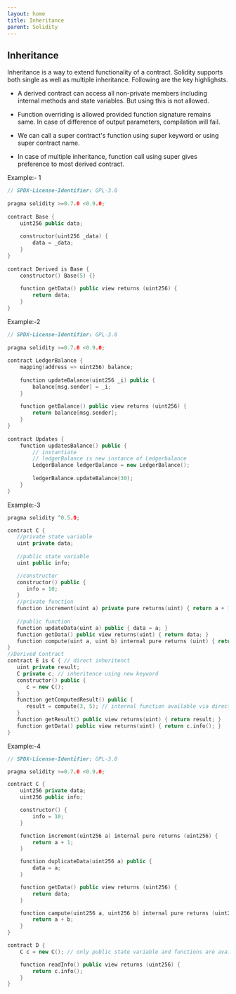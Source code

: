 ```yaml
---
layout: home
title: Inheritance
parent: Solidity
---
```


## Inheritance
Inheritance is a way to extend functionality of a contract. Solidity supports both single as well as multiple inheritance. Following are the key highlighsts.

* A derived contract can access all non-private members including internal methods and state variables. But using this is not allowed.

* Function overriding is allowed provided function signature remains same. In case of difference of output parameters, compilation will fail.

* We can call a super contract's function using super keyword or using super contract name.

* In case of multiple inheritance, function call using super gives preference to most derived contract.


Example:- 1
```c++
// SPDX-License-Identifier: GPL-3.0
 
pragma solidity >=0.7.0 <0.9.0;
 
contract Base {
    uint256 public data;
 
    constructor(uint256 _data) {
        data = _data;
    }
}
 
contract Derived is Base {
    constructor() Base(5) {}
 
    function getData() public view returns (uint256) {
        return data;
    }
}
```
Example:-2
```c++
// SPDX-License-Identifier: GPL-3.0
 
pragma solidity >=0.7.0 <0.9.0;
 
contract LedgerBalance {
    mapping(address => uint256) balance;
 
    function updateBalance(uint256 _i) public {
        balance[msg.sender] = _i;
    }
 
    function getBalance() public view returns (uint256) {
        return balance[msg.sender];
    }
}
 
contract Updates {
    function updatesBalance() public {
        // instantiate
        // ledgerBalance is new instance of Ledgerbalance
        LedgerBalance ledgerBalance = new LedgerBalance();
 
        ledgerBalance.updateBalance(30);
    }
}
```

Example:-3 
```c++
pragma solidity ^0.5.0;

contract C {
   //private state variable
   uint private data;
   
   //public state variable
   uint public info;

   //constructor
   constructor() public {
      info = 10;
   }
   //private function
   function increment(uint a) private pure returns(uint) { return a + 1; }
   
   //public function
   function updateData(uint a) public { data = a; }
   function getData() public view returns(uint) { return data; }
   function compute(uint a, uint b) internal pure returns (uint) { return a + b; }
}
//Derived Contract
contract E is C { // direct inheritenct
   uint private result;
   C private c; // inheritence using new keyword
   constructor() public {
      c = new C();
   }  
   function getComputedResult() public {      
      result = compute(3, 5); // internal function available via direct inheritace using 'is' keyword
   }
   function getResult() public view returns(uint) { return result; }
   function getData() public view returns(uint) { return c.info(); }
}
```

Example:-4
```c++
// SPDX-License-Identifier: GPL-3.0

pragma solidity >=0.7.0 <0.9.0;

contract C {
    uint256 private data;
    uint256 public info;

    constructor() {
        info = 10;
    }

    function increment(uint256 a) internal pure returns (uint256) {
        return a + 1;
    }

    function duplicateData(uint256 a) public {
        data = a;
    }

    function getData() public view returns (uint256) {
        return data;
    }

    function campute(uint256 a, uint256 b) internal pure returns (uint256) {
        return a + b;
    }
}

contract D { 
    C c = new C(); // only public state variable and functions are available using this method

    function readInfo() public view returns (uint256) {
        return c.info();
    }
}
```